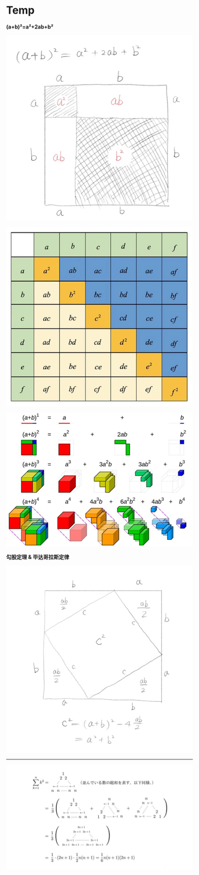 # Temp

**(a+b)²=a²+2ab+b²**

![图像](./assets/FaQJ_bNUYAA6zd2.jpeg)

![图像](./assets/FaRseE7aMAEzgHf.png)

![图像](./assets/FaQ7DdGUIAAD8uI.jpeg)

**勾股定理 & 毕达哥拉斯定律**

![图像](./assets/FaWwGJkVQAEVDCS.jpeg)

---

![图像](./assets/FaXuWqaWQAIYd9l.jpeg)